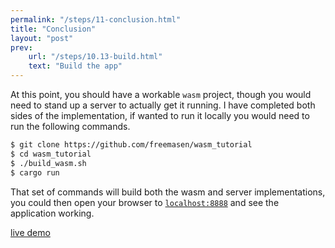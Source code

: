 ```yaml
---
permalink: "/steps/11-conclusion.html"
title: "Conclusion"
layout: "post"
prev:
    url: "/steps/10.13-build.html"
    text: "Build the app"
---
```

<div class="explain">
At this point, you should have a workable <code>wasm</code> project, though you would need to stand up a server to actually get it running. I have completed both sides of the implementation, if wanted to run it locally you would need to run the following commands. 
</div>

```bash
$ git clone https://github.com/freemasen/wasm_tutorial
$ cd wasm_tutorial
$ ./build_wasm.sh
$ cargo run
```
<div class="explain">
That set of commands will build both the wasm and server implementations, you could then open your browser to <a href="http://localhost:8888"><code>localhost:8888</code></a> and see the application working.
</div>

[live demo](https://todo-wasm.herokuapp.com/)
